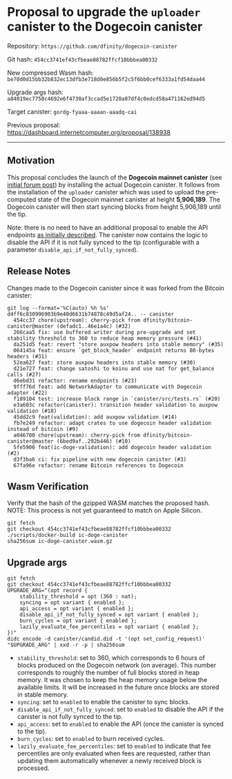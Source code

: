 # Proposal to upgrade the `uploader` canister to the Dogecoin canister

Repository: `https://github.com/dfinity/dogecoin-canister`

Git hash: `454cc3741ef43cfbeae88782ffcf10bbbea00332`

New compressed Wasm hash: `be70d0d15bb32b832ec13dfb3e718d0e856b5f2c5f6bb0cef6333a1fd54daa44`

Upgrade args hash: `a84019ec7750c4692e6f4730af3ccad5e1720a07df4c0edcd58a471162ed94d5`

Target canister: `gordg-fyaaa-aaaan-aaadq-cai`

Previous proposal: https://dashboard.internetcomputer.org/proposal/138938

---

## Motivation

This proposal concludes the launch of the **Dogecoin mainnet canister** (see [initial forum post](https://forum.dfinity.org/t/direct-integration-with-dogecoin/58675/)) by installing the actual Dogecoin canister. It follows from the installation of the `uploader` canister which was used to upload the pre-computed state of the Dogecoin mainnet canister at height **5,906,189**. The Dogecoin canister will then start syncing blocks from height 5,906,189 until the tip.

Note: there is no need to have an additional proposal to enable the API endpoints [as initially described](https://dashboard.internetcomputer.org/proposal/138938). The canister now contains the logic to disable the API if it is not fully synced to the tip (configurable with a parameter `disable_api_if_not_fully_synced`).

## Release Notes

Changes made to the Dogecoin canister since it was forked from the Bitcoin canister:

```
git log --format='%C(auto) %h %s' d4ff6c830996903b9e40d6631b74878c49d5af24.. -- canister
  454cc37 chore(upstream): cherry-pick from dfinity/bitcoin-canister@master (defadc1..46e1a4c) (#32)
  266caa5 fix: use buffered writer during pre-upgrade and set stability threshold to 360 to reduce heap memory pressure (#41)
  da251d5 feat: revert "store auxpow headers into stable memory" (#35)
  064145a feat: ensure `get_block_header` endpoint returns 80-bytes headers (#31)
  52ea627 feat: store auxpow headers into stable memory (#30)
  d21e727 feat: change satoshi to koinu and use nat for get_balance calls (#27)
  d6ebd31 refactor: rename endpoints (#23)
  9fff76d feat: add NetworkAdapter to communicate with Dogecoin adapter (#22)
  f189104 test: increase block range in `canister/src/tests.rs` (#20)
  e3a603c refactor(canister): transition header validation to auxpow validation (#18)
  45dd2c9 feat(validation): add auxpow validation (#14)
  fb7e249 refactor: adapt crates to use dogecoin header validation instead of bitcoin (#9)
  a046700 chore(upstream): cherry-pick from dfinity/bitcoin-canister@master (6bed9af..292b446) (#10)
  5fe5906 feat(ic-doge-validation): add dogecoin header validation (#2)
  d3f3ba6 ci: fix pipeline with new dogecoin canister (#3)
  67fa96e refactor: rename Bitcoin references to Dogecoin
```


## Wasm Verification

Verify that the hash of the gzipped WASM matches the proposed hash.
NOTE: This process is not yet guaranteed to match on Apple Silicon.

```
git fetch
git checkout 454cc3741ef43cfbeae88782ffcf10bbbea00332
./scripts/docker-build ic-doge-canister
sha256sum ic-doge-canister.wasm.gz
```

## Upgrade args

```
git fetch
git checkout 454cc3741ef43cfbeae88782ffcf10bbbea00332
UPGRADE_ARG="(opt record {
    stability_threshold = opt (360 : nat);
    syncing = opt variant { enabled };
    api_access = opt variant { enabled };
    disable_api_if_not_fully_synced = opt variant { enabled };
    burn_cycles = opt variant { enabled };
    lazily_evaluate_fee_percentiles = opt variant { enabled };
})"
didc encode -d canister/candid.did -t '(opt set_config_request)' "$UPGRADE_ARG" | xxd -r -p | sha256sum
```

* `stability_threshold`: set to 360, which corresponds to 6 hours of blocks produced on the Dogecoin network (on average). This number corresponds to roughly the number of full blocks stored in heap memory. It was chosen to keep the heap memory usage below the available limits. It will be increased in the future once blocks are stored in stable memory.
* `syncing`: set to `enabled` to enable the canister to sync blocks.
* `disable_api_if_not_fully_synced`: set to `enabled` to disable the API if the canister is not fully synced to the tip.
* `api_access`: set to `enabled` to enable the API (once the canister is synced to the tip).
* `burn_cycles`: set to `enabled` to burn received cycles.
* `lazily_evaluate_fee_percentiles`: set to `enabled` to indicate that fee percentiles are only evaluated when fees are requested, rather than updating them automatically whenever a newly received block is processed.